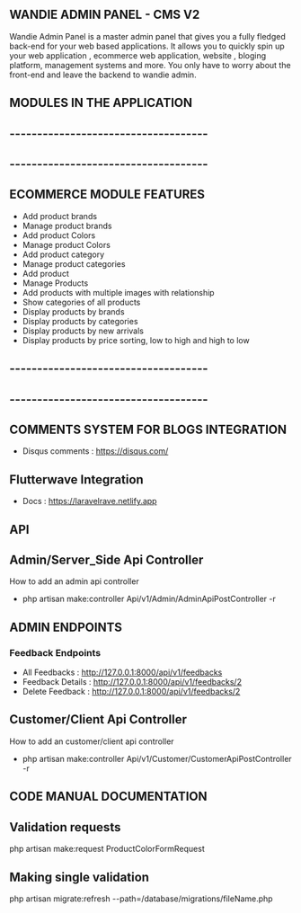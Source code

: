 ## WANDIE ADMIN PANEL -  CMS V2 
Wandie Admin Panel is a master admin panel that gives you a fully fledged back-end for your web based applications. It allows you to quickly spin up your web application , ecommerce web application, website , bloging platform, management systems and more. You only have to worry about the front-end and leave the backend to wandie admin.


## MODULES IN THE APPLICATION 
## ------------------------------------
## ------------------------------------

## ECOMMERCE MODULE FEATURES
- Add product brands
- Manage product brands
- Add product Colors
- Manage product Colors
- Add product category
- Manage product categories
- Add product
- Manage Products
- Add products with multiple images with relationship
- Show categories of all products
- Display products by brands
- Display products by categories
- Display products by new arrivals
- Display products by price sorting, low to high and high to low




## ------------------------------------
## ------------------------------------

## COMMENTS SYSTEM FOR BLOGS INTEGRATION
- Disqus comments : https://disqus.com/

## Flutterwave Integration 
- Docs : https://laravelrave.netlify.app



## API 
## Admin/Server_Side Api Controller
How to add an admin api controller 
- php artisan make:controller Api/v1/Admin/AdminApiPostController -r

## ADMIN ENDPOINTS
### Feedback Endpoints
- All Feedbacks    : http://127.0.0.1:8000/api/v1/feedbacks
- Feedback Details : http://127.0.0.1:8000/api/v1/feedbacks/2
- Delete Feedback  : http://127.0.0.1:8000/api/v1/feedbacks/2

## Customer/Client Api Controller
How to add an customer/client api controller 
- php artisan make:controller Api/v1/Customer/CustomerApiPostController -r


## CODE MANUAL DOCUMENTATION

## Validation requests
php artisan make:request ProductColorFormRequest

## Making single validation
php artisan migrate:refresh --path=/database/migrations/fileName.php



